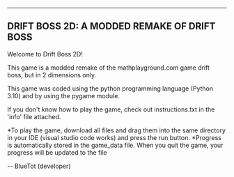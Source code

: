 --------------------------------------------
DRIFT BOSS 2D: A MODDED REMAKE OF DRIFT BOSS
--------------------------------------------

Welcome to Drift Boss 2D!

This game is a modded remake of the mathplayground.com game drift boss, but in 2 dimensions only.

This game was coded using the python programming language (Python 3.10) and by using the pygame module.

If you don't know how to play the game, check out instructions.txt in the 'info' file attached.

*To play the game, download all files and drag them into the same directory in your IDE (visual studio code works) and press the run button. 
*Progress is automatically stored in the game_data file. When you quit the game, your progress will be updated to the file

-- BlueTot (developer)
